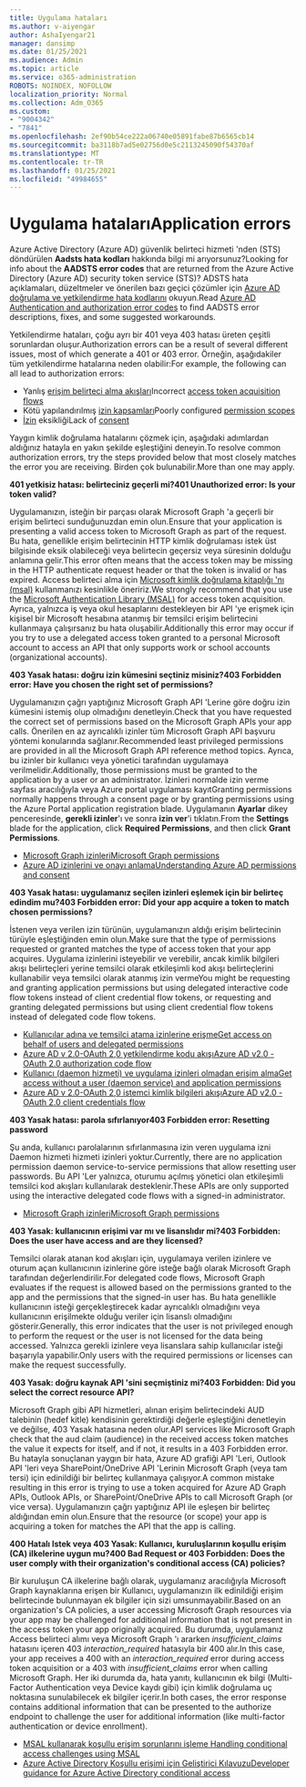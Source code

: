```yaml
---
title: Uygulama hataları
ms.author: v-aiyengar
author: AshaIyengar21
manager: dansimp
ms.date: 01/25/2021
ms.audience: Admin
ms.topic: article
ms.service: o365-administration
ROBOTS: NOINDEX, NOFOLLOW
localization_priority: Normal
ms.collection: Adm_O365
ms.custom:
- "9004342"
- "7841"
ms.openlocfilehash: 2ef90b54ce222a06740e05891fabe87b6565cb14
ms.sourcegitcommit: ba3118b7ad5e02756d0e5c2113245090f54370af
ms.translationtype: MT
ms.contentlocale: tr-TR
ms.lasthandoff: 01/25/2021
ms.locfileid: "49984655"
---
```

# <a name="application-errors"></a><span data-ttu-id="64d9e-102">Uygulama hataları</span><span class="sxs-lookup"><span data-stu-id="64d9e-102">Application errors</span></span>

<span data-ttu-id="64d9e-103">Azure Active Directory (Azure AD) güvenlik belirteci hizmeti 'nden (STS) döndürülen **Aadsts hata kodları** hakkında bilgi mi arıyorsunuz?</span><span class="sxs-lookup"><span data-stu-id="64d9e-103">Looking for info about the **AADSTS error codes** that are returned from the Azure Active Directory (Azure AD) security token service (STS)?</span></span> <span data-ttu-id="64d9e-104">ADSTS hata açıklamaları, düzeltmeler ve önerilen bazı geçici çözümler için [Azure AD doğrulama ve yetkilendirme hata kodlarını](https://docs.microsoft.com/azure/active-directory/develop/reference-aadsts-error-codes) okuyun.</span><span class="sxs-lookup"><span data-stu-id="64d9e-104">Read [Azure AD Authentication and authorization error codes](https://docs.microsoft.com/azure/active-directory/develop/reference-aadsts-error-codes) to find AADSTS error descriptions, fixes, and some suggested workarounds.</span></span>

<span data-ttu-id="64d9e-105">Yetkilendirme hataları, çoğu ayrı bir 401 veya 403 hatası üreten çeşitli sorunlardan oluşur.</span><span class="sxs-lookup"><span data-stu-id="64d9e-105">Authorization errors can be a result of several different issues, most of which generate a 401 or 403 error.</span></span> <span data-ttu-id="64d9e-106">Örneğin, aşağıdakiler tüm yetkilendirme hatalarına neden olabilir:</span><span class="sxs-lookup"><span data-stu-id="64d9e-106">For example, the following can all lead to authorization errors:</span></span>

- <span data-ttu-id="64d9e-107">Yanlış [erişim belirteci alma akışları](https://docs.microsoft.com/azure/active-directory/develop/reference-aadsts-error-codes)</span><span class="sxs-lookup"><span data-stu-id="64d9e-107">Incorrect [access token acquisition flows](https://docs.microsoft.com/azure/active-directory/develop/reference-aadsts-error-codes)</span></span> 
- <span data-ttu-id="64d9e-108">Kötü yapılandırılmış [izin kapsamları](https://docs.microsoft.com/azure/active-directory/develop/active-directory-v2-scopes)</span><span class="sxs-lookup"><span data-stu-id="64d9e-108">Poorly configured [permission scopes](https://docs.microsoft.com/azure/active-directory/develop/active-directory-v2-scopes)</span></span> 
- <span data-ttu-id="64d9e-109">[İzin](https://docs.microsoft.com/azure/active-directory/develop/active-directory-devhowto-multi-tenant-overview#understanding-user-and-admin-consent) eksikliği</span><span class="sxs-lookup"><span data-stu-id="64d9e-109">Lack of [consent](https://docs.microsoft.com/azure/active-directory/develop/active-directory-devhowto-multi-tenant-overview#understanding-user-and-admin-consent)</span></span>

<span data-ttu-id="64d9e-110">Yaygın kimlik doğrulama hatalarını çözmek için, aşağıdaki adımlardan aldığınız hatayla en yakın şekilde eşleştiğini deneyin.</span><span class="sxs-lookup"><span data-stu-id="64d9e-110">To resolve common authorization errors, try the steps provided below that most closely matches the error you are receiving.</span></span> <span data-ttu-id="64d9e-111">Birden çok bulunabilir.</span><span class="sxs-lookup"><span data-stu-id="64d9e-111">More than one may apply.</span></span>

<span data-ttu-id="64d9e-112">**401 yetkisiz hatası: belirteciniz geçerli mi?**</span><span class="sxs-lookup"><span data-stu-id="64d9e-112">**401 Unauthorized error: Is your token valid?**</span></span>

<span data-ttu-id="64d9e-113">Uygulamanızın, isteğin bir parçası olarak Microsoft Graph 'a geçerli bir erişim belirteci sunduğunuzdan emin olun.</span><span class="sxs-lookup"><span data-stu-id="64d9e-113">Ensure that your application is presenting a valid access token to Microsoft Graph as part of the request.</span></span> <span data-ttu-id="64d9e-114">Bu hata, genellikle erişim belirtecinin HTTP kimlik doğrulaması istek üst bilgisinde eksik olabileceği veya belirtecin geçersiz veya süresinin dolduğu anlamına gelir.</span><span class="sxs-lookup"><span data-stu-id="64d9e-114">This error often means that the access token may be missing in the HTTP authenticate request header or that the token is invalid or has expired.</span></span> <span data-ttu-id="64d9e-115">Access belirteci alma için [Microsoft kimlik doğrulama kitaplığı 'nı (msal)](https://docs.microsoft.com/azure/active-directory/develop/msal-overview) kullanmanızı kesinlikle öneririz.</span><span class="sxs-lookup"><span data-stu-id="64d9e-115">We strongly recommend that you use the [Microsoft Authentication Library (MSAL)](https://docs.microsoft.com/azure/active-directory/develop/msal-overview) for access token acquisition.</span></span> <span data-ttu-id="64d9e-116">Ayrıca, yalnızca iş veya okul hesaplarını destekleyen bir API 'ye erişmek için kişisel bir Microsoft hesabına atanmış bir temsilci erişim belirtecini kullanmaya çalışırsanız bu hata oluşabilir.</span><span class="sxs-lookup"><span data-stu-id="64d9e-116">Additionally this error may occur if you try to use a delegated access token granted to a personal Microsoft account to access an API that only supports work or school accounts (organizational accounts).</span></span>

<span data-ttu-id="64d9e-117">**403 Yasak hatası: doğru izin kümesini seçtiniz misiniz?**</span><span class="sxs-lookup"><span data-stu-id="64d9e-117">**403 Forbidden error: Have you chosen the right set of permissions?**</span></span>

<span data-ttu-id="64d9e-118">Uygulamanızın çağrı yaptığınız Microsoft Graph API 'Lerine göre doğru izin kümesini istemiş olup olmadığını denetleyin.</span><span class="sxs-lookup"><span data-stu-id="64d9e-118">Check that you have requested the correct set of permissions based on the Microsoft Graph APIs your app calls.</span></span> <span data-ttu-id="64d9e-119">Önerilen en az ayrıcalıklı izinler tüm Microsoft Graph API başvuru yöntemi konularında sağlanır.</span><span class="sxs-lookup"><span data-stu-id="64d9e-119">Recommended least privileged permissions are provided in all the Microsoft Graph API reference method topics.</span></span> <span data-ttu-id="64d9e-120">Ayrıca, bu izinler bir kullanıcı veya yönetici tarafından uygulamaya verilmelidir.</span><span class="sxs-lookup"><span data-stu-id="64d9e-120">Additionally, those permissions must be granted to the application by a user or an administrator.</span></span> <span data-ttu-id="64d9e-121">İzinleri normalde izin verme sayfası aracılığıyla veya Azure portal uygulaması kayıt</span><span class="sxs-lookup"><span data-stu-id="64d9e-121">Granting permissions normally happens through a consent page or by granting permissions using the Azure Portal application registration blade.</span></span> <span data-ttu-id="64d9e-122">Uygulamanın **Ayarlar** dikey penceresinde, **gerekli izinler**'ı ve sonra **izin ver**'i tıklatın.</span><span class="sxs-lookup"><span data-stu-id="64d9e-122">From the **Settings** blade for the application, click **Required Permissions**, and then click **Grant Permissions**.</span></span>

- [<span data-ttu-id="64d9e-123">Microsoft Graph izinleri</span><span class="sxs-lookup"><span data-stu-id="64d9e-123">Microsoft Graph permissions</span></span>](https://docs.microsoft.com/graph/permissions-reference) 
- [<span data-ttu-id="64d9e-124">Azure AD izinlerini ve onayı anlama</span><span class="sxs-lookup"><span data-stu-id="64d9e-124">Understanding Azure AD permissions and consent</span></span>](https://docs.microsoft.com/azure/active-directory/develop/v2-permissions-and-consent) 

<span data-ttu-id="64d9e-125">**403 Yasak hatası: uygulamanız seçilen izinleri eşlemek için bir belirteç edindim mu?**</span><span class="sxs-lookup"><span data-stu-id="64d9e-125">**403 Forbidden error: Did your app acquire a token to match chosen permissions?**</span></span>

<span data-ttu-id="64d9e-126">İstenen veya verilen izin türünün, uygulamanızın aldığı erişim belirtecinin türüyle eşleştiğinden emin olun.</span><span class="sxs-lookup"><span data-stu-id="64d9e-126">Make sure that the type of permissions requested or granted matches the type of access token that your app acquires.</span></span> <span data-ttu-id="64d9e-127">Uygulama izinlerini isteyebilir ve verebilir, ancak kimlik bilgileri akışı belirteçleri yerine temsilci olarak etkileşimli kod akışı belirteçlerini kullanabilir veya temsilci olarak atanmış izin verme</span><span class="sxs-lookup"><span data-stu-id="64d9e-127">You might be requesting and granting application permissions but using delegated interactive code flow tokens instead of client credential flow tokens, or requesting and granting delegated permissions but using client credential flow tokens instead of delegated code flow tokens.</span></span>

- [<span data-ttu-id="64d9e-128">Kullanıcılar adına ve temsilci atama izinlerine erişme</span><span class="sxs-lookup"><span data-stu-id="64d9e-128">Get access on behalf of users and delegated permissions</span></span>](https://docs.microsoft.com/graph/auth_v2_user) 
- [<span data-ttu-id="64d9e-129">Azure AD v 2.0-OAuth 2,0 yetkilendirme kodu akışı</span><span class="sxs-lookup"><span data-stu-id="64d9e-129">Azure AD v2.0 - OAuth 2.0 authorization code flow</span></span>](https://docs.microsoft.com/azure/active-directory/develop/v2-oauth2-auth-code-flow) 
- [<span data-ttu-id="64d9e-130">Kullanıcı (daemon hizmeti) ve uygulama izinleri olmadan erişim alma</span><span class="sxs-lookup"><span data-stu-id="64d9e-130">Get access without a user (daemon service) and application permissions</span></span>](https://docs.microsoft.com/graph/auth_v2_service) 
- [<span data-ttu-id="64d9e-131">Azure AD v 2.0-OAuth 2,0 istemci kimlik bilgileri akışı</span><span class="sxs-lookup"><span data-stu-id="64d9e-131">Azure AD v2.0 - OAuth 2.0 client credentials flow</span></span>](https://docs.microsoft.com/azure/active-directory/develop/v2-oauth2-client-creds-grant-flow) 

<span data-ttu-id="64d9e-132">**403 Yasak hatası: parola sıfırlanıyor**</span><span class="sxs-lookup"><span data-stu-id="64d9e-132">**403 Forbidden error: Resetting password**</span></span>

<span data-ttu-id="64d9e-133">Şu anda, kullanıcı parolalarının sıfırlanmasına izin veren uygulama izni Daemon hizmeti hizmeti izinleri yoktur.</span><span class="sxs-lookup"><span data-stu-id="64d9e-133">Currently, there are no application permission daemon service-to-service permissions that allow resetting user passwords.</span></span> <span data-ttu-id="64d9e-134">Bu API 'Ler yalnızca, oturumu açılmış yönetici olan etkileşimli temsilci kod akışları kullanılarak desteklenir.</span><span class="sxs-lookup"><span data-stu-id="64d9e-134">These APIs are only supported using the interactive delegated code flows with a signed-in administrator.</span></span>

- [<span data-ttu-id="64d9e-135">Microsoft Graph izinleri</span><span class="sxs-lookup"><span data-stu-id="64d9e-135">Microsoft Graph permissions</span></span>](https://docs.microsoft.com/graph/permissions-reference)

<span data-ttu-id="64d9e-136">**403 Yasak: kullanıcının erişimi var mı ve lisanslıdır mi?**</span><span class="sxs-lookup"><span data-stu-id="64d9e-136">**403 Forbidden: Does the user have access and are they licensed?**</span></span>

<span data-ttu-id="64d9e-137">Temsilci olarak atanan kod akışları için, uygulamaya verilen izinlere ve oturum açan kullanıcının izinlerine göre isteğe bağlı olarak Microsoft Graph tarafından değerlendirilir.</span><span class="sxs-lookup"><span data-stu-id="64d9e-137">For delegated code flows, Microsoft Graph evaluates if the request is allowed based on the permissions granted to the app and the permissions that the signed-in user has.</span></span> <span data-ttu-id="64d9e-138">Bu hata genellikle kullanıcının isteği gerçekleştirecek kadar ayrıcalıklı olmadığını veya kullanıcının erişilmekte olduğu veriler için lisanslı olmadığını gösterir.</span><span class="sxs-lookup"><span data-stu-id="64d9e-138">Generally, this error indicates that the user is not privileged enough to perform the request or the user is not licensed for the data being accessed.</span></span> <span data-ttu-id="64d9e-139">Yalnızca gerekli izinlere veya lisanslara sahip kullanıcılar isteği başarıyla yapabilir.</span><span class="sxs-lookup"><span data-stu-id="64d9e-139">Only users with the required permissions or licenses can make the request successfully.</span></span>

<span data-ttu-id="64d9e-140">**403 Yasak: doğru kaynak API 'sini seçmiştiniz mi?**</span><span class="sxs-lookup"><span data-stu-id="64d9e-140">**403 Forbidden: Did you select the correct resource API?**</span></span>

<span data-ttu-id="64d9e-141">Microsoft Graph gibi API hizmetleri, alınan erişim belirtecindeki AUD talebinin (hedef kitle) kendisinin gerektirdiği değerle eşleştiğini denetleyin ve değilse, 403 Yasak hatasına neden olur.</span><span class="sxs-lookup"><span data-stu-id="64d9e-141">API services like Microsoft Graph check that the aud claim (audience) in the received access token matches the value it expects for itself, and if not, it results in a 403 Forbidden error.</span></span> <span data-ttu-id="64d9e-142">Bu hatayla sonuçlanan yaygın bir hata, Azure AD grafiği API 'Leri, Outlook API 'leri veya SharePoint/OneDrive API 'Lerinin Microsoft Graph (veya tam tersi) için edinildiği bir belirteç kullanmaya çalışıyor.</span><span class="sxs-lookup"><span data-stu-id="64d9e-142">A common mistake resulting in this error is trying to use a token acquired for Azure AD Graph APIs, Outlook APIs, or SharePoint/OneDrive APIs to call Microsoft Graph (or vice versa).</span></span> <span data-ttu-id="64d9e-143">Uygulamanızın çağrı yaptığınız API ile eşleşen bir belirteç aldığından emin olun.</span><span class="sxs-lookup"><span data-stu-id="64d9e-143">Ensure that the resource (or scope) your app is acquiring a token for matches the API that the app is calling.</span></span>

<span data-ttu-id="64d9e-144">**400 Hatalı Istek veya 403 Yasak: Kullanıcı, kuruluşlarının koşullu erişim (CA) ilkelerine uygun mu?**</span><span class="sxs-lookup"><span data-stu-id="64d9e-144">**400 Bad Request or 403 Forbidden: Does the user comply with their organization's conditional access (CA) policies?**</span></span>

<span data-ttu-id="64d9e-145">Bir kuruluşun CA ilkelerine bağlı olarak, uygulamanız aracılığıyla Microsoft Graph kaynaklarına erişen bir Kullanıcı, uygulamanızın ilk edinildiği erişim belirtecinde bulunmayan ek bilgiler için sizi umsunmayabilir.</span><span class="sxs-lookup"><span data-stu-id="64d9e-145">Based on an organization's CA policies, a user accessing Microsoft Graph resources via your app may be challenged for additional information that is not present in the access token your app originally acquired.</span></span> <span data-ttu-id="64d9e-146">Bu durumda, uygulamanız Access belirteci alımı veya Microsoft Graph 'ı ararken *insufficient_claims* hatasını içeren 403 *interaction_required* hatasıyla bir 400 alır.</span><span class="sxs-lookup"><span data-stu-id="64d9e-146">In this case, your app receives a 400 with an *interaction_required* error during access token acquisition or a 403 with *insufficient_claims* error when calling Microsoft Graph.</span></span> <span data-ttu-id="64d9e-147">Her iki durumda da, hata yanıtı, kullanıcının ek bilgi (Multi-Factor Authentication veya Device kaydı gibi) için kimlik doğrulama uç noktasına sunulabilecek ek bilgiler içerir.</span><span class="sxs-lookup"><span data-stu-id="64d9e-147">In both cases, the error response contains additional information that can be presented to the authorize endpoint to challenge the user for additional information (like multi-factor authentication or device enrollment).</span></span>

- [<span data-ttu-id="64d9e-148">MSAL kullanarak koşullu erişim sorunlarını işleme </span><span class="sxs-lookup"><span data-stu-id="64d9e-148">Handling conditional access challenges using MSAL </span></span>](https://docs.microsoft.com/azure/active-directory/develop/msal-handling-exceptions#conditional-access-and-claims-challenges)
- [<span data-ttu-id="64d9e-149">Azure Active Directory Koşullu erişimi için Geliştirici Kılavuzu</span><span class="sxs-lookup"><span data-stu-id="64d9e-149">Developer guidance for Azure Active Directory conditional access</span></span>](https://docs.microsoft.com/azure/active-directory/develop/conditional-access-dev-guide)
